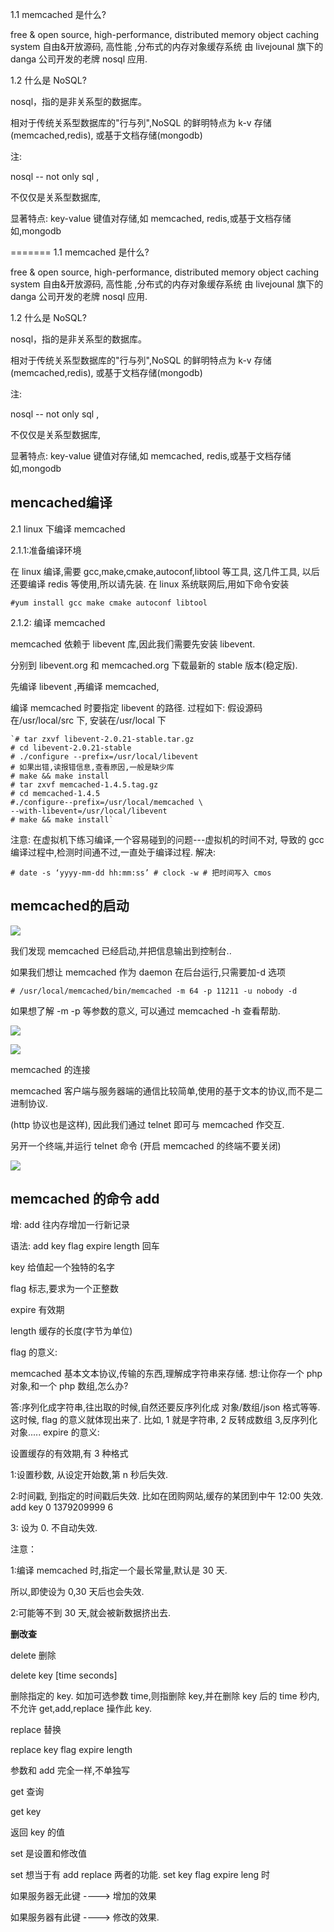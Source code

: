 
1.1 memcached 是什么?

free & open source, high-performance, distributed memory object caching system
自由&开放源码, 高性能 ,分布式的内存对象缓存系统
由 livejounal 旗下的 danga 公司开发的老牌 nosql 应用.

1.2 什么是 NoSQL?

nosql，指的是非关系型的数据库。

相对于传统关系型数据库的"行与列",NoSQL 的鲜明特点为 k-v 存储(memcached,redis),
或基于文档存储(mongodb)

注:

nosql -- not only sql , 

不仅仅是关系型数据库, 

显著特点: key-value 键值对存储,如 memcached, redis,或基于文档存储 如,mongodb

=======
1.1 memcached 是什么?

free & open source, high-performance, distributed memory object caching system
自由&开放源码, 高性能 ,分布式的内存对象缓存系统
由 livejounal 旗下的 danga 公司开发的老牌 nosql 应用.

1.2 什么是 NoSQL?

nosql，指的是非关系型的数据库。

相对于传统关系型数据库的"行与列",NoSQL 的鲜明特点为 k-v 存储(memcached,redis),
或基于文档存储(mongodb)

注:

nosql -- not only sql , 

不仅仅是关系型数据库, 

显著特点: key-value 键值对存储,如 memcached, redis,或基于文档存储 如,mongodb


## mencached编译 ##

2.1 linux 下编译 memcached

2.1.1:准备编译环境

在 linux 编译,需要 gcc,make,cmake,autoconf,libtool 等工具, 这几件工具, 以后还要编译 redis 等使用,所以请先装. 在 linux 系统联网后,用如下命令安装

    #yum install gcc make cmake autoconf libtool

2.1.2: 编译 memcached

memcached 依赖于 libevent 库,因此我们需要先安装 libevent.

分别到 libevent.org 和 memcached.org 下载最新的 stable 版本(稳定版).

先编译 libevent ,再编译 memcached,

编译 memcached 时要指定 libevent 的路径. 过程如下: 假设源码在/usr/local/src 下, 安装在/usr/local 下

	`# tar zxvf libevent-2.0.21-stable.tar.gz
	# cd libevent-2.0.21-stable
	# ./configure --prefix=/usr/local/libevent
	# 如果出错,读报错信息,查看原因,一般是缺少库
	# make && make install
	# tar zxvf memcached-1.4.5.tag.gz
	# cd memcached-1.4.5
	#./configure--prefix=/usr/local/memcached \
	--with-libevent=/usr/local/libevent
	# make && make install`

注意: 在虚拟机下练习编译,一个容易碰到的问题---虚拟机的时间不对, 导致的 gcc 编译过程中,检测时间通不过,一直处于编译过程. 解决:

    # date -s ‘yyyy-mm-dd hh:mm:ss’ # clock -w # 把时间写入 cmos

## memcached的启动 ##

![](http://i.imgur.com/QoxQBlO.png)

我们发现 memcached 已经启动,并把信息输出到控制台.. 

如果我们想让 memcached 作为 daemon 在后台运行,只需要加-d 选项

	# /usr/local/memcached/bin/memcached -m 64 -p 11211 -u nobody -d

如果想了解 -m -p 等参数的意义, 可以通过 memcached -h 查看帮助.

![](http://i.imgur.com/4WECTdv.png)

![](http://i.imgur.com/SxB7t5X.png)

memcached 的连接

memcached 客户端与服务器端的通信比较简单,使用的基于文本的协议,而不是二进制协议. 

(http 协议也是这样), 因此我们通过 telnet 即可与 memcached 作交互. 

另开一个终端,并运行 telnet 命令 (开启 memcached 的终端不要关闭)

![](http://i.imgur.com/a9CEFa8.png)


## memcached 的命令 add ##

增: add 往内存增加一行新记录

语法: add key flag expire length 回车

key 给值起一个独特的名字

flag 标志,要求为一个正整数

expire 有效期

length 缓存的长度(字节为单位)

flag 的意义:

memcached 基本文本协议,传输的东西,理解成字符串来存储. 想:让你存一个 php 对象,和一个 php 数组,怎么办?

答:序列化成字符串,往出取的时候,自然还要反序列化成 对象/数组/json 格式等等. 这时候, flag 的意义就体现出来了. 比如, 1 就是字符串, 2 反转成数组 3,反序列化对象..... expire 的意义:

设置缓存的有效期,有 3 种格式

1:设置秒数, 从设定开始数,第 n 秒后失效.

 2:时间戳, 到指定的时间戳后失效. 比如在团购网站,缓存的某团到中午 12:00 失效. add key 0 1379209999 6

3: 设为 0. 不自动失效.

注意：

1:编译 memcached 时,指定一个最长常量,默认是 30 天. 

所以,即使设为 0,30 天后也会失效. 

2:可能等不到 30 天,就会被新数据挤出去.

**删改查**

delete 删除

delete key [time seconds]

删除指定的 key. 如加可选参数 time,则指删除 key,并在删除 key 后的 time 秒内,不允许
get,add,replace 操作此 key.

replace 替换

replace key flag expire length

参数和 add 完全一样,不单独写

get 查询

get key

返回 key 的值

set 是设置和修改值

set 想当于有 add replace 两者的功能. set key flag expire leng 时

如果服务器无此键 ----> 增加的效果

如果服务器有此键 ----> 修改的效果.

